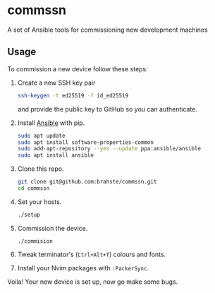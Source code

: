 # commssn
A set of Ansible tools for commissioning new development machines

## Usage
To commission a new device follow these steps:

1. Create a new SSH key pair
   ```bash
   ssh-keygen -t ed25519 -f id_ed25519
   ```
   and provide the public key to GitHub so you can authenticate.

2. Install [Ansible](https://docs.ansible.com/ansible/latest/installation_guide/intro_installation.html#installing-and-upgrading-ansible-with-pip) with pip.
   ```bash
   sudo apt update
   sudo apt install software-properties-common
   sudo add-apt-repository --yes --update ppa:ansible/ansible
   sudo apt install ansible
   ```
   
3. Clone this repo.
   ```bash
   git clone git@github.com:brahste/commssn.git
   cd commssn
   ```
   
4. Set your hosts.
   ```bash
   ./setup
   ```
   
4. Commission the device.
   ```
   ./commision
   ```

5. Tweak terminator's (`Ctrl+Alt+T`) colours and fonts.

6. Install your Nvim packages with `:PackerSync`.

Voila! Your new device is set up, now go make some bugs.
